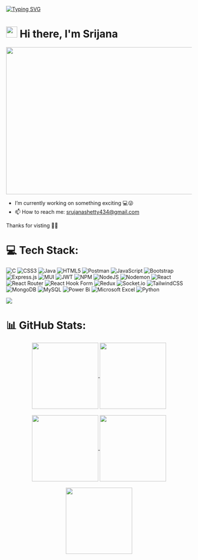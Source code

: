 [![Typing SVG](https://readme-typing-svg.herokuapp.com?font=Courier+new&color=%23808080&size=40&width=800&duration=6969&lines=Welcome+To+My+World!+🙋‍♀️)](https://git.io/typing-svg)

# <img src="https://raw.githubusercontent.com/iampavangandhi/iampavangandhi/master/gifs/Hi.gif" width="30px" >  Hi there, I'm Srijana




<div align="center">

  <img src="https://cdn.dribbble.com/users/4055494/screenshots/15215756/media/d2b66c4ca0192aa26d103448b3d1518b.gif" width="700" height="400"/>
</div>

- I’m currently working on something exciting 💻😜
- 📫 How to reach me: srujanashetty434@gmail.com

Thanks for visting 
🤟😄






# 💻 Tech Stack:
![C](https://img.shields.io/badge/c-%2300599C.svg?style=for-the-badge&logo=c&logoColor=white) ![CSS3](https://img.shields.io/badge/css3-%231572B6.svg?style=for-the-badge&logo=css3&logoColor=white) ![Java](https://img.shields.io/badge/java-%23ED8B00.svg?style=for-the-badge&logo=openjdk&logoColor=white) ![HTML5](https://img.shields.io/badge/html5-%23E34F26.svg?style=for-the-badge&logo=html5&logoColor=white) ![Postman](https://img.shields.io/badge/Postman-FF6C37?style=for-the-badge&logo=postman&logoColor=white) ![JavaScript](https://img.shields.io/badge/javascript-%23323330.svg?style=for-the-badge&logo=javascript&logoColor=%23F7DF1E) ![Bootstrap](https://img.shields.io/badge/bootstrap-%238511FA.svg?style=for-the-badge&logo=bootstrap&logoColor=white) ![Express.js](https://img.shields.io/badge/express.js-%23404d59.svg?style=for-the-badge&logo=express&logoColor=%2361DAFB) ![MUI](https://img.shields.io/badge/MUI-%230081CB.svg?style=for-the-badge&logo=mui&logoColor=white) ![JWT](https://img.shields.io/badge/JWT-black?style=for-the-badge&logo=JSON%20web%20tokens) ![NPM](https://img.shields.io/badge/NPM-%23CB3837.svg?style=for-the-badge&logo=npm&logoColor=white) ![NodeJS](https://img.shields.io/badge/node.js-6DA55F?style=for-the-badge&logo=node.js&logoColor=white) ![Nodemon](https://img.shields.io/badge/NODEMON-%23323330.svg?style=for-the-badge&logo=nodemon&logoColor=%BBDEAD) ![React](https://img.shields.io/badge/react-%2320232a.svg?style=for-the-badge&logo=react&logoColor=%2361DAFB) ![React Router](https://img.shields.io/badge/React_Router-CA4245?style=for-the-badge&logo=react-router&logoColor=white) ![React Hook Form](https://img.shields.io/badge/React%20Hook%20Form-%23EC5990.svg?style=for-the-badge&logo=reacthookform&logoColor=white) ![Redux](https://img.shields.io/badge/redux-%23593d88.svg?style=for-the-badge&logo=redux&logoColor=white) ![Socket.io](https://img.shields.io/badge/Socket.io-black?style=for-the-badge&logo=socket.io&badgeColor=010101) ![TailwindCSS](https://img.shields.io/badge/tailwindcss-%2338B2AC.svg?style=for-the-badge&logo=tailwind-css&logoColor=white) ![MongoDB](https://img.shields.io/badge/MongoDB-%234ea94b.svg?style=for-the-badge&logo=mongodb&logoColor=white) ![MySQL](https://img.shields.io/badge/mysql-4479A1.svg?style=for-the-badge&logo=mysql&logoColor=white)
![Power Bi](https://img.shields.io/badge/power_bi-F2C811?style=for-the-badge&logo=powerbi&logoColor=black) ![Microsoft Excel](https://img.shields.io/badge/Microsoft_Excel-217346?style=for-the-badge&logo=microsoft-excel&logoColor=white) ![Python](https://img.shields.io/badge/python-3670A0?style=for-the-badge&logo=python&logoColor=ffdd54) 

<img src="https://user-images.githubusercontent.com/73097560/115834477-dbab4500-a447-11eb-908a-139a6edaec5c.gif">


# 📊 GitHub Stats:



<div align="center">
  <a href="https://github.com/Srijana-Shetty">
    <img align="center" src="http://github-profile-summary-cards.vercel.app/api/cards/stats?username=Srijana-Shetty&theme=2077" height="180em" />
    <img align="center" src="http://github-profile-summary-cards.vercel.app/api/cards/most-commit-language?username=Srijana-Shetty&theme=2077" height="180em" />
     <br><br>
    <img align="center" src="http://github-profile-summary-cards.vercel.app/api/cards/repos-per-language?username=Srijana-Shetty&theme=2077" height="180em" />
    <img align="center" src="http://github-profile-summary-cards.vercel.app/api/cards/productive-time?username=Srijana-Shetty&theme=2077" height="180em" />
  </a></div>
  <div align="center">
  <a href="https://github.com/Srijana-Shetty"><br>
    <img align="center" src="http://github-profile-summary-cards.vercel.app/api/cards/profile-details?username=Srijana-Shetty&theme=2077" height="180em" />
  </a>
</div>






<!-- Proudly created with GPRM ( https://gprm.itsvg.in ) -->





<!--
**Srijana-Shetty/Srijana-Shetty** is a ✨ _special_ ✨ repository because its `README.md` (this file) appears on your GitHub profile.

Here are some ideas to get you started:

- 🔭 I’m currently working on ...
- 🌱 I’m currently learning ...
- 👯 I’m looking to collaborate on ...
- 🤔 I’m looking for help with ...
- 💬 Ask me about ...
- 📫 How to reach me: ...
- 😄 Pronouns: ...
- ⚡ Fun fact: ...
-->
